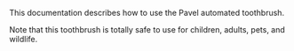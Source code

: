 This documentation describes how to use the Pavel automated toothbrush.

Note that this toothbrush is totally safe to use for children, adults, pets, and wildlife. 
